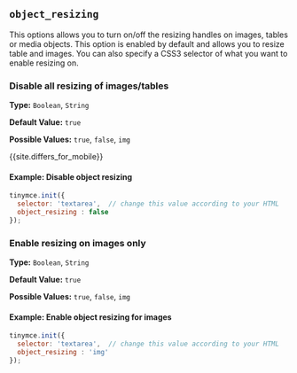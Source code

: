 ## `object_resizing`

This options allows you to turn on/off the resizing handles on images, tables or media objects. This option is enabled by default and allows you to resize table and images. You can also specify a CSS3 selector of what you want to enable resizing on.

### Disable all resizing of images/tables

**Type:** `Boolean`, `String`

**Default Value:** `true`

**Possible Values:** `true`, `false`, `img`

{{site.differs_for_mobile}}

#### Example: Disable object resizing

```js
tinymce.init({
  selector: 'textarea',  // change this value according to your HTML
  object_resizing : false
});
```

### Enable resizing on images only

**Type:** `Boolean`, `String`

**Default Value:** `true`

**Possible Values:** `true`, `false`, `img`

#### Example: Enable object resizing for images

```js
tinymce.init({
  selector: 'textarea',  // change this value according to your HTML
  object_resizing : 'img'
});
```
